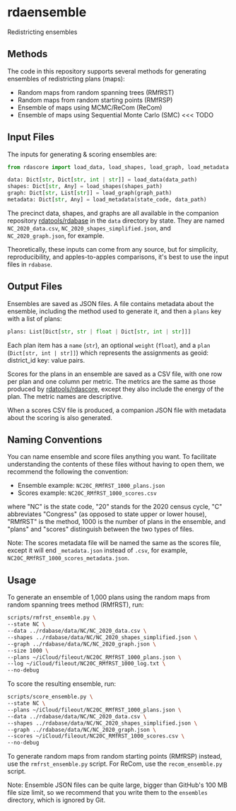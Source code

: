 # rdaensemble

Redistricting ensembles

## Methods

The code in this repository supports several methods for generating ensembles of redistricting plans (maps):

- Random maps from random spanning trees (RMfRST)
- Random maps from random starting points (RMfRSP)
- Ensemble of maps using MCMC/ReCom (ReCom)
- Ensemble of maps using Sequential Monte Carlo (SMC) <<< TODO

## Input Files

The inputs for generating &amp; scoring ensembles are:

```python
from rdascore import load_data, load_shapes, load_graph, load_metadata

data: Dict[str, Dict[str, int | str]] = load_data(data_path)
shapes: Dict[str, Any] = load_shapes(shapes_path)
graph: Dict[str, List[str]] = load_graph(graph_path)
metadata: Dict[str, Any] = load_metadata(state_code, data_path)
```

The precinct data, shapes, and graphs are all available in the companion repository
[rdatools/rdabase](https://github.com/rdatools/rdabase)
in the `data` directory by state.
They are named `NC_2020_data.csv`, `NC_2020_shapes_simplified.json`, and `NC_2020_graph.json`,
for example.

Theoretically, these inputs can come from any source, but for simplicity, reproducibility, and apples-to-apples comparisons,
it's best to use the input files in `rdabase`.
  
## Output Files

Ensembles are saved as JSON files.
A file contains metadata about the ensemble, including the method used to generate it,
and then a `plans` key with a list of plans:

```python
plans: List[Dict[str, str | float | Dict[str, int | str]]]
```

Each plan item has a `name` (`str`), an optional `weight` (`float`), and a
`plan` (`Dict[str, int | str]]`) which represents the assignments as 
geoid: district_id key: value pairs.

Scores for the plans in an ensemble are saved as a CSV file,
with one row per plan and one column per metric.
The metrics are the same as those produced by 
[rdatools/rdascore](https://github.com/rdatools/rdascore),
except they also include the energy of the plan.
The metric names are descriptive.

When a scores CSV file is produced, a companion JSON file with metadata about the scoring is also generated.

## Naming Conventions

You can name ensemble and score files anything you want.
To facilitate understanding the contents of these files without having to open them, 
we recommend the following the convention:

- Ensemble example: `NC20C_RMfRST_1000_plans.json`
- Scores example: `NC20C_RMfRST_1000_scores.csv`

where "NC" is the state code, "20" stands for the 2020 census cycle, 
"C" abbreviates "Congress" (as opposed to state upper or lower house), 
"RMfRST" is the method, 1000 is the number of plans in the ensemble, and 
"plans" and "scores" distinguish between the two types of files.

Note: The scores metadata file will be named the same as the scores file,
except it will end `_metadata.json` instead of `.csv`, 
for example, `NC20C_RMfRST_1000_scores_metadata.json`.

## Usage

To generate an ensemble of 1,000 plans using the random maps from random spanning trees method (RMfRST), run:

```bash
scripts/rmfrst_ensemble.py \
--state NC \
--data ../rdabase/data/NC/NC_2020_data.csv \
--shapes ../rdabase/data/NC/NC_2020_shapes_simplified.json \
--graph ../rdabase/data/NC/NC_2020_graph.json \
--size 1000 \
--plans ~/iCloud/fileout/NC20C_RMfRST_1000_plans.json \
--log ~/iCloud/fileout/NC20C_RMfRST_1000_log.txt \
--no-debug
```

To score the resulting ensemble, run:

```bash
scripts/score_ensemble.py \
--state NC \
--plans ~/iCloud/fileout/NC20C_RMfRST_1000_plans.json \
--data ../rdabase/data/NC/NC_2020_data.csv \
--shapes ../rdabase/data/NC/NC_2020_shapes_simplified.json \
--graph ../rdabase/data/NC/NC_2020_graph.json \
--scores ~/iCloud/fileout/NC20C_RMfRST_1000_scores.csv \
--no-debug
```

To generate random maps from random starting points (RMfRSP) instead, use the `rmfrst_ensemble.py` script.
For ReCom, use the `recom_ensemble.py` script.

Note: Ensemble JSON files can be quite large, bigger than GitHub's 100 MB file size limit,
so we recommend that you write them to the `ensembles` directory, which is ignored by Git.